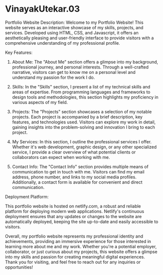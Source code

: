 # VinayakUtekar.03

Portfolio Website Description:
Welcome to my Portfolio Website! This website serves as an interactive showcase of my skills, projects, and services. Developed using HTML, CSS, and Javascript, it offers an aesthetically pleasing and user-friendly interface to provide visitors with a comprehensive understanding of my professional profile.

Key Features:

1. About Me: The "About Me" section offers a glimpse into my background, professional journey, and personal interests. Through a well-crafted narrative, visitors can get to know me on a personal level and understand my passion for the work I do.

2. Skills: In the "Skills" section, I present a list of my technical skills and areas of expertise. From programming languages and frameworks to design tools and methodologies, this section highlights my proficiency in various aspects of my field.

3. Projects: The "Projects" section showcases a selection of my notable projects. Each project is accompanied by a brief description, key features, and technologies used. Visitors can explore my work in detail, gaining insights into the problem-solving and innovation I bring to each project.

4. My Services: In this section, I outline the professional services I offer. Whether it's web development, graphic design, or any other specialized service, I provide a clear overview of what potential clients or collaborators can expect when working with me.

5. Contact Info: The "Contact Info" section provides multiple means of communication to get in touch with me. Visitors can find my email address, phone number, and links to my social media profiles. Additionally, a contact form is available for convenient and direct communication.

Deployment Platform:

This portfolio website is hosted on netlify.com, a robust and reliable platform for deploying modern web applications. Netlify's continuous deployment ensures that any updates or changes to the website are automatically deployed, keeping the site up-to-date and easily accessible to visitors.

Overall, my portfolio website represents my professional identity and achievements, providing an immersive experience for those interested in learning more about me and my work. Whether you're a potential employer, collaborator, or just curious about my projects, this website offers a glimpse into my skills and passion for creating meaningful digital experiences. Thank you for visiting, and feel free to reach out for any inquiries or opportunities!
